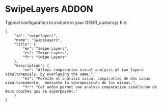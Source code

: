 SwipeLayers ADDON
=================

Typical configuration to include in your GEOR_custom.js file:


    {
        "id": "swipelayers",
        "name": "SwipeLayers",
        "title": {
            "en": "Swipe Layers",
            "es": "Swipe Layers",
            "fr": "Swipe Layers"
        },
        "description": {
            "en": "Allows comparative visual analysis of two layers simultaneously, by overlaying the same.",
            "es": "Permite el análisis visual comparativo de dos capas simultaneamente,  mediante la sobreposición de las mismas.",
            "fr": "Cet addon permet une analyse comparative simultanée de deux couches qui se superposent."
        }
    }
